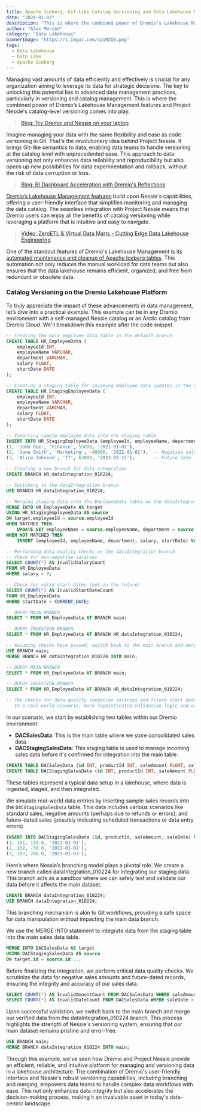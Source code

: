 ```yaml
---
title: Apache Iceberg, Git-Like Catalog Versioning and Data Lakehouse Management - Pillars of a Robust Data Lakehouse Platform
date: "2024-01-03"
description: "This is where the combined power of Dremio’s Lakehouse Management features and Project Nessie's catalog-level versioning comes into play."
author: "Alex Merced"
category: "Data Lakehouse"
bannerImage: "https://i.imgur.com/cpoMZQ8.png"
tags:
  - Data Lakehouse
  - Data Lake
  - Apache Iceberg
---
```


Managing vast amounts of data efficiently and effectively is crucial for any organization aiming to leverage its data for strategic decisions. The key to unlocking this potential lies in advanced data management practices, particularly in versioning and catalog management. This is where the combined power of Dremio’s Lakehouse Management features and Project Nessie's catalog-level versioning comes into play.

> [Blog: Try Dremio and Nessie on your laptop](https://www.dremio.com/blog/intro-to-dremio-nessie-and-apache-iceberg-on-your-laptop/)

Imagine managing your data with the same flexibility and ease as code versioning in Git. That's the revolutionary idea behind Project Nessie. It brings Git-like semantics to data, enabling data teams to handle versioning at the catalog level with unprecedented ease. This approach to data versioning not only enhances data reliability and reproducibility but also opens up new possibilities for data experimentation and rollback, without the risk of data corruption or loss.

> [Blog: BI Dashboard Acceleration with Dremio's Reflections](https://www.dremio.com/blog/bi-dashboard-acceleration-cubes-extracts-and-dremios-reflections/)

[Dremio’s Lakehouse Management features](https://docs.dremio.com/cloud/arctic/) build upon Nessie's capabilities, offering a user-friendly interface that simplifies monitoring and managing the data catalog. The seamless integration with Project Nessie means that Dremio users can enjoy all the benefits of catalog versioning while leveraging a platform that is intuitive and easy to navigate.

> [Video: ZeroETL & Virtual Data Marts - Cutting Edge Data Lakehouse Engineering](https://www.youtube.com/watch?v=mDwpsg8btto)

One of the standout features of Dremio's Lakehouse Management is its [automated maintenance and cleanup of Apache Iceberg tables](https://docs.dremio.com/cloud/arctic/automatic-optimization). This automation not only reduces the manual workload for data teams but also ensures that the data lakehouse remains efficient, organized, and free from redundant or obsolete data.

### Catalog Versioning on the Dremio Lakehouse Platform

To truly appreciate the impact of these advancements in data management, let’s dive into a practical example. This example can be in any Dremio environment with a self-managed Nessie catalog or an Arctic catalog from Dremio Cloud. We'll breakdown this example after the code snippet.

```sql
-- Creating the main employee data table in the default branch
CREATE TABLE HR_EmployeeData (
    employeeId INT,
    employeeName VARCHAR,
    department VARCHAR,
    salary FLOAT,
    startDate DATE
);

-- Creating a staging table for incoming employee data updates in the default branch
CREATE TABLE HR_StagingEmployeeData (
    employeeId INT,
    employeeName VARCHAR,
    department VARCHAR,
    salary FLOAT,
    startDate DATE
);

-- Inserting sample employee data into the staging table
INSERT INTO HR_StagingEmployeeData (employeeId, employeeName, department, salary, startDate) VALUES
(1, 'John Doe', 'Finance', 55000, '2021-01-01'),
(2, 'Jane Smith', 'Marketing', -48000, '2022-01-02'),  -- Negative salary (problematic)
(3, 'Alice Johnson', 'IT', 62000, '2023-02-15');       -- Future date (problematic)

-- Creating a new branch for data integration
CREATE BRANCH HR_dataIntegration_010224;

-- Switching to the dataIntegration branch
USE BRANCH HR_dataIntegration_010224;

-- Merging staging data into the EmployeeData table on the dataIntegration branch
MERGE INTO HR_EmployeeData AS target
USING HR_StagingEmployeeData AS source
ON target.employeeId = source.employeeId
WHEN MATCHED THEN
    UPDATE SET employeeName = source.employeeName, department = source.department, salary = source.salary, startDate = source.startDate
WHEN NOT MATCHED THEN
    INSERT (employeeId, employeeName, department, salary, startDate) VALUES (source.employeeId, source.employeeName, source.department, source.salary, source.startDate);

-- Performing data quality checks on the dataIntegration branch
-- Check for non-negative salaries
SELECT COUNT(*) AS InvalidSalaryCount
FROM HR_EmployeeData
WHERE salary < 0;

-- Check for valid start dates (not in the future)
SELECT COUNT(*) AS InvalidStartDateCount
FROM HR_EmployeeData
WHERE startDate > CURRENT_DATE;

-- QUERY MAIN BRANCH
SELECT * FROM HR_EmployeeData AT BRANCH main;

-- QUERY INGESTION BRANCH
SELECT * FROM HR_EmployeeData AT BRANCH HR_dataIntegration_010224;

-- Assuming checks have passed, switch back to the main branch and merge changes from dataIntegration
USE BRANCH main;
MERGE BRANCH HR_dataIntegration_010224 INTO main;

-- QUERY MAIN BRANCH
SELECT * FROM HR_EmployeeData AT BRANCH main;

-- QUERY INGESTION BRANCH
SELECT * FROM HR_EmployeeData AT BRANCH HR_dataIntegration_010224;

-- The checks for data quality (negative salaries and future start dates) are simplified for this example.
-- In a real-world scenario, more sophisticated validation logic and error handling would be required.
```

In our scenario, we start by establishing two tables within our Dremio environment:

- **DACSalesData**: This is the main table where we store consolidated sales data.
- **DACStagingSalesData**: This staging table is used to manage incoming sales data before it's confirmed for integration into the main table.

```sql
CREATE TABLE DACSalesData (id INT, productId INT, saleAmount FLOAT, saleDate DATE);
CREATE TABLE DACStagingSalesData (id INT, productId INT, saleAmount FLOAT, saleDate DATE);
```
These tables represent a typical data setup in a lakehouse, where data is ingested, staged, and then integrated.

We simulate real-world data entries by inserting sample sales records into the `DACStagingSalesData` table. This data includes various scenarios like standard sales, negative amounts (perhaps due to refunds or errors), and future-dated sales (possibly indicating scheduled transactions or data entry errors).

```sql
INSERT INTO DACStagingSalesData (id, productId, saleAmount, saleDate) VALUES
(1, 101, 150.0, '2022-01-01'),
(2, 102, -50.0, '2022-01-02'),
(3, 103, 200.0, '2023-01-03');
```

Here’s where Nessie’s branching model plays a pivotal role. We create a new branch called dataIntegration_010224 for integrating our staging data. This branch acts as a sandbox where we can safely test and validate our data before it affects the main dataset.

```sql
CREATE BRANCH dataIntegration_010224;
USE BRANCH dataIntegration_010224;
```

This branching mechanism is akin to Git workflows, providing a safe space for data manipulation without impacting the main data branch.

We use the MERGE INTO statement to integrate data from the staging table into the main sales data table.

```sql
MERGE INTO DACSalesData AS target
USING DACStagingSalesData AS source
ON target.id = source.id ...
```

Before finalizing the integration, we perform critical data quality checks. We scrutinize the data for negative sales amounts and future-dated records, ensuring the integrity and accuracy of our sales data.

```sql
SELECT COUNT(*) AS InvalidAmountCount FROM DACSalesData WHERE saleAmount < 0;
SELECT COUNT(*) AS InvalidDateCount FROM DACSalesData WHERE saleDate > CURRENT_DATE;
```

Upon successful validation, we switch back to the main branch and merge our verified data from the dataIntegration_010224 branch. This process highlights the strength of Nessie's versioning system, ensuring that our main dataset remains pristine and error-free.

```sql
USE BRANCH main;
MERGE BRANCH dataIntegration_010224 INTO main;
```

Through this example, we've seen how Dremio and Project Nessie provide an efficient, reliable, and intuitive platform for managing and versioning data in a lakehouse architecture. The combination of Dremio's user-friendly interface and Nessie's robust versioning capabilities, including branching and merging, empowers data teams to handle complex data workflows with ease. This not only enhances data integrity but also accelerates the decision-making process, making it an invaluable asset in today's data-centric landscape.